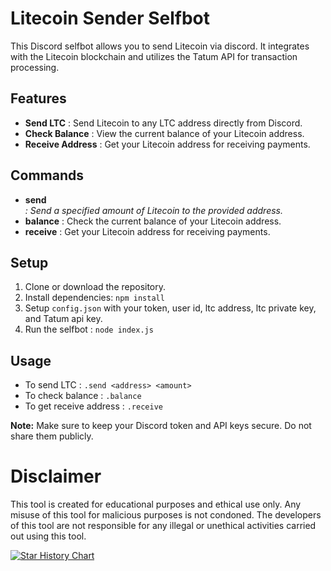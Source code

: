 # Litecoin Sender Selfbot

This Discord selfbot allows you to send Litecoin via discord. It integrates with the Litecoin blockchain and utilizes the Tatum API for transaction processing.

## Features

- **Send LTC** : Send Litecoin to any LTC address directly from Discord.
- **Check Balance** : View the current balance of your Litecoin address.
- **Receive Address** : Get your Litecoin address for receiving payments.

## Commands

- **send <address> <amount>** : Send a specified amount of Litecoin to the provided address.
- **balance** : Check the current balance of your Litecoin address.
- **receive** : Get your Litecoin address for receiving payments.

## Setup

1. Clone or download the repository.
2. Install dependencies: `npm install `
3. Setup `config.json` with your token, user id, ltc address, ltc private key, and Tatum api key.
4. Run the selfbot : `node index.js`

## Usage

- To send LTC : `.send <address> <amount>`
- To check balance : `.balance`
- To get receive address : `.receive`

**Note:** Make sure to keep your Discord token and API keys secure. Do not share them publicly.

# Disclaimer
This tool is created for educational purposes and ethical use only. Any misuse of this tool for malicious purposes is not condoned. The developers of this tool are not responsible for any illegal or unethical activities carried out using this tool.

[![Star History Chart](https://api.star-history.com/svg?repos=JOY6IX9INE/Litecoin-Sender-Selfbot&type=Date)](https://star-history.t9t.io/#JOY6IX9INE/Litecoin-Sender-Selfbot&Date)
